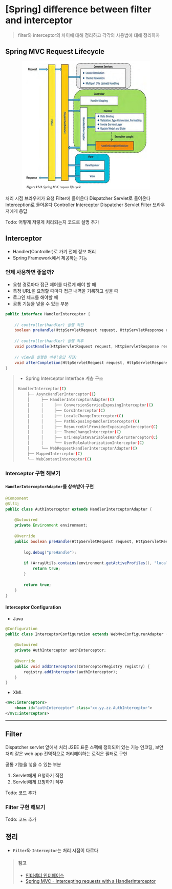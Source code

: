 # [Spring] difference between filter and interceptor
> filter와 interceptor의 차이에 대해 정리하고 각각의 사용법에 대해 정리하자


## Spring MVC Request Lifecycle

<div align="center">
<img src="https://github.com/opklnm102/study/blob/master/spring/images/spring-request-lifecycle.jpg" alt="spring mvc request lifecycle" width="400" height="400"/>
</div>



 처리 시점
 브라우저가 요청
 Filter에 들어온다
 Dispatcher Servlet로 들어온다
 Interception로 들어온다
 Controller
 Interceptor
 Dispatcher Servlet
 Filter
 브라우저에게 응답

Todo: 어떻게 저렇게 처리되는지 코드로 설명 추가






## Interceptor
* Handler(Controller)로 가기 전에 정보 처리
* Spring Framework에서 제공하는 기능

### 언제 사용하면 좋을까?
* 요청 경로마다 접근 제어를 다르게 해야 할 때
* 특정 URL을 요청할 때마다 접근 내역을 기록하고 싶을 때
* 로그인 체크를 해야할 때
* 공통 기능을 넣을 수 있는 부분
```java
public interface HandlerInterceptor {

    // controller(handler) 실행 직전
	boolean preHandle(HttpServletRequest request, HttpServletResponse response, Object handler) throws Exception;
	
    // controller(handler) 실행 직후
	void postHandle(HttpServletRequest request, HttpServletResponse response, Object handler, ModelAndView modelAndView) throws Exception;
    
    // view를 실행한 이후(응답 직전)
    void afterCompletion(HttpServletRequest request, HttpServletResponse response, Object handler, Exception ex) throws Exception;
}
```


> * Spring Interceptor Interface 계층 구조
> ```sh
> HandlerInterceptor(I)
>     ├── AsyncHandlerInterceptor(I)
>     │     ├── HandlerInterceptorAdapter(C)
>     │     │     ├── ConversionServiceExposingInterceptor(C)
>     │     │     ├── CorsInterceptor(C)
>     │     │     ├── LocaleChangeInterceptor(C)
>     │     │     ├── PathExposingHandlerInterceptor(C)
>     │     │     ├── ResourceUrlProviderExposingInterceptor(C)
>     │     │     ├── ThemeChangeInterceptor(C)
>     │     │     ├── UriTemplateVariablesHandlerInterceptor(C)
>     │     │     └── UserRoleAuthorizationInterceptor(C)
>     │     └── WebRequestHandlerInterceptorAdapter(C)
>     ├── MappedInterceptor(C)
>     └── WebContentInterceptor(C)
> ```


### Interceptor 구현 해보기

#### `HandlerInterceptorAdapter`를 상속받아 구현 
```java
@Component
@Slf4j
public class AuthInterceptor extends HandlerInterceptorAdapter {

    @Autowired
    private Environment environment;

    @Override
    public boolean preHandle(HttpServletRequest request, HttpServletResponse response, Object handler) throws Exception {

        log.debug("preHandle");

        if (ArrayUtils.contains(environment.getActiveProfiles(), "localhost")) {
            return true;
        }

        return true;
    }
}
```

#### Interceptor Configuration
* Java
```java
@Configuration
public class InterceptorConfiguration extends WebMvcConfigurerAdapter {

    @Autowired
    private AuthInterceptor authInterceptor;

    @Override
    public void addInterceptors(InterceptorRegistry registry) {
        registry.addInterceptor(authInterceptor);
    }
}
```

* XML
```xml
<mvc:interceptors>
    <bean id="authInterceptor" class="xx.yy.zz.AuthInterceptor">
</mvc:interceptors>
```

---

## Filter
Dispatcher servlet 앞에서 처리
J2EE 표준 스펙에 정의되어 있는 기능
인코딩, 보안처리 같은 web app 전역적으로 처리해야하는 로직은 필터로 구현


공통 기능을 넣을 수 있는 부분
1. Servlet에게 요청하기 직전
2. Servlet에게 요청하기 직후

Todo: 코드 추가

### Filter 구현 해보기
Todo: 코드 추가







## 정리
* `Filter`와 `Interceptor`는 처리 시점이 다르다




> #### 참고
> * [인터셉터 인터페이스](http://egloos.zum.com/charmpa/v/2922178)
> * [Spring MVC - Intercepting requests with a HandlerInterceptor](https://www.logicbig.com/tutorials/spring-framework/spring-web-mvc/spring-handler-interceptor.html)
